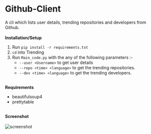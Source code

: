 # Github-Client
A cli which lists user details, trending repositories and developers from Github.
<br><br>
**Installation/Setup**
1. Run `pip install -r requirements.txt`
2. `cd` into Trending
3. Run `Main_code.py` with the any of the following parameters :-
    * `--user <Username>` to get user details
    * `--repo <time> <language>` to get the trending repositories.
    * `--dev <time> <language>` to get the trending developers.
<br><br>

**Requirements**
* beautifulsoup4
* prettytable
<br><br>

**Screenshot**
<br><br>
![screenshot](https://user-images.githubusercontent.com/17358196/35350096-d476164c-0162-11e8-9eaa-50172945966a.png)